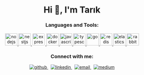<h1 align="center">Hi 👋, I'm Tarık</h1>

<h3 align="center">Languages and Tools:</h3>
<p align="center">
  <a href="https://nodejs.org" target="_blank">
    <img src="https://skillicons.dev/icons?i=nodejs" alt="nodejs" width="40" height="40"/>
  </a>
  <a href="https://nestjs.com/" target="_blank">
    <img src="https://skillicons.dev/icons?i=nestjs" alt="nestjs" width="40" height="40"/>
  </a>
  <a href="https://expressjs.com" target="_blank">
    <img src="https://skillicons.dev/icons?i=expressjs" alt="express" width="40" height="40" style="background-color: white; border-radius: 5px; padding: 2px;"/>
  </a>
  <a href="https://www.docker.com/" target="_blank">
    <img src="https://skillicons.dev/icons?i=docker" alt="docker" width="40" height="40"/>
  </a>
  <a href="https://developer.mozilla.org/en-US/docs/Web/JavaScript" target="_blank">
    <img src="https://skillicons.dev/icons?i=javascript" alt="javascript" width="40" height="40"/>
  </a>
  <a href="https://www.typescriptlang.org/" target="_blank">
    <img src="https://skillicons.dev/icons?i=typescript" alt="typescript" width="40" height="40"/>
  </a>
  <a href="https://golang.org" target="_blank">
    <img src="https://skillicons.dev/icons?i=golang" alt="go" width="40" height="40"/>
  </a>
  <a href="https://redis.io" target="_blank">
    <img src="https://skillicons.dev/icons?i=redis" alt="redis" width="40" height="40"/>
  </a>
  <a href="https://www.elastic.co" target="_blank">
    <img src="https://skillicons.dev/icons?i=elasticsearch" alt="elasticsearch" width="40" height="40"/>
  </a>
  <a href="https://www.rabbitmq.com" target="_blank">
    <img src="https://skillicons.dev/icons?i=rabbitmq" alt="rabbitmq" width="40" height="40"/>
  </a>
</p>

<h3 align="center">Connect with me:</h3>
<p align="center">
  <a href="https://github.com/TarikSogukpinar" target="_blank">
    <img src="https://skillicons.dev/icons?i=github" alt="github"/>
  </a>
  &nbsp;
  <a href="https://www.linkedin.com/in/tarik-sogukpinar/" target="_blank">
    <img src="https://skillicons.dev/icons?i=linkedin" alt="linkedin"/>
  </a>
  &nbsp;
  <a href="mailto:contact@tariksogukpinar.dev" target="_blank">
    <img src="https://skillicons.dev/icons?i=gmail" alt="email"/>
  </a>
  &nbsp;
  <a href="https://tariksogukpinar.medium.com/" target="_blank">
    <img src="https://skillicons.dev/icons?i=medium" alt="medium"/>
  </a>
</p>
